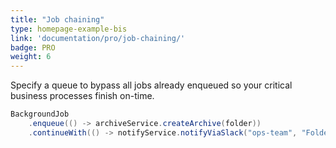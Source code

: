 ```yaml
---
title: "Job chaining"
type: homepage-example-bis
link: 'documentation/pro/job-chaining/'
badge: PRO
weight: 6
---
```

Specify a queue to bypass all jobs already enqueued so your critical business processes finish on-time.

```java
BackgroundJob
    .enqueue(() -> archiveService.createArchive(folder))
    .continueWith(() -> notifyService.notifyViaSlack("ops-team", "Folder archived: " + folder))
```